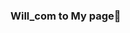 ### Will_com to My page👋

<!--
**This is Mahabub_Alam currenly  living saudi ariba .

Here are some ideas to get you started:

- 🔭 I’m currently working on ...Nabatat Contrnit Company in Dammam (KSA)
- My Position is Data Prosses_IT
- 🌱 I’m currently learning ... 
- 👯 I’m looking to collaborate on ...
- 🤔 I’m looking for help with ...
- 💬 Ask me about ...my
- 📫 How to reach me: ...
- 😄 Pronouns: ...
- ⚡ Fun fact: ...
-->
